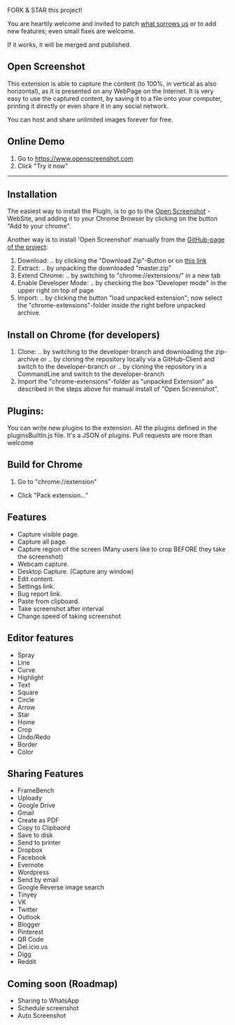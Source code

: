 FORK & STAR this project!

You are heartily welcome and invited to patch [what sorrows us](https://github.com/AminaG/OpenScreenshot/issues) or to add new features; even small fixes are welcome.

If it works, it will be merged and published.


Open Screenshot
--

This extension is able to capture the content (to 100%, in vertical as also horizontal), as it is presented on any WebPage on the Internet. 
It is very easy to use the captured content, by saving it to a file onto your computer, printing it directly or even share it in any social network.

You can host and share unlimited images forever for free.
## Online Demo
 1. Go to https://www.openscreenshot.com
 2. Click "Try it now"

---

## Installation
The easiest way to install the PlugIn, is to go to the [Open Screenshot](https://www.openscreenshot.com) -WebSite, and adding it to your Chrome Browser by clicking on the button "Add to your chrome".

Another way is to install 'Open Screenshot' manually from the [GitHub-page of the project](https://github.com/AminaG/OpenScreenshot): 

 1. Download:
  .. by clicking the "Download Zip"-Button or on [this link](https://github.com/AminaG/OpenScreenshot/archive/master.zip)
 2. Extract:
  .. by unpacking the downloaded "master.zip"
 3. Extend Chrome:
  .. by switching to "chrome://extensions/" in a new tab
 4. Enable Developer Mode:
  .. by checking the box "Developer mode" in the upper right on top of page
 5. Import:
  .. by clicking the button "load unpacked extension"; now select the "chrome-extensions"-folder inside the right before unpacked archive.

## Install on Chrome (for developers)
 1. Clone:
  .. by switching to the developer-branch and downloading the zip-archive
  or
  .. by cloning the repository locally via a GitHub-Client and switch to the developer-branch
  or
  .. by cloning the repository in a CommandLine and switch to the developer-branch
 2. Import the "chrome-extensions"-folder as "unpacked Extension" as described in the steps above for manual install of "Open Screenshot".

## Plugins:
You can write new plugins to the extension.
All the plugins defined in the pluginsBuiltIn.js file. It's a JSON of plugins.
Pull requests are more than welcome

## Build for Chrome
 1. Go to "chrome://extension"
 * Click "Pack extension..."

## Features
 * Capture visible page.
 * Capture all page.
 * Capture region of the screen (Many users like to crop BEFORE they 
take the screenshot)
 * Webcam capture.
 * Desktop Capture. (Capture any window)
 * Edit content.
 * Settings link.
 * Bug report link.
 * Paste from clipboard.
 * Take screenshot after interval
 * Change speed of taking screenshot

## Editor features
 * Spray
 * Line
 * Curve
 * Highlight
 * Text
 * Square
 * Circle
 * Arrow
 * Star
 * Home
 * Crop
 * Undo/Redo
 * Border
 * Color

## Sharing Features
 * FrameBench
 * Uploady
 * Google Drive
 * Gmail
 * Create as PDF
 * Copy to Clipbaord
 * Save to disk
 * Send to printer
 * Dropbox
 * Facebook
 * Evernote
 * Wordpress
 * Send by email
 * Google Reverse image search
 * Tinyey
 * VK
 * Twitter
 * Outlook
 * Blogger
 * Pinterest
 * QR Code
 * Del.icio.us
 * Digg
 * Reddit
 
## Coming soon (Roadmap)
 * Sharing to WhatsApp
 * Schedule screenshot
 * Auto Screenshot
